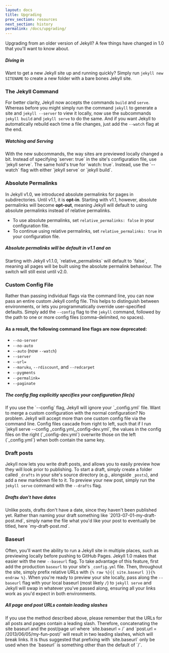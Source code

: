 ```yaml
---
layout: docs
title: Upgrading
prev_section: resources
next_section: history
permalink: /docs/upgrading/
---
```


Upgrading from an older version of Jekyll? A few things have changed in 1.0
that you'll want to know about.


<div class="note feature">
  <h5 markdown="1">Diving in</h5>
  <p markdown="1">Want to get a new Jekyll site up and running quickly? Simply
   run <code>jekyll new SITENAME</code> to create a new folder with a bare bones
   Jekyll site.</p>
</div>

### The Jekyll Command

For better clarity, Jekyll now accepts the commands `build` and `serve`.
Whereas before you might simply run the command `jekyll` to generate a site
and `jekyll --server` to view it locally, now use the subcommands `jekyll build`
and `jekyll serve` to do the same. And if you want Jekyll to automatically
rebuild each time a file changes, just add the `--watch` flag at the end.

<div class="note info">
  <h5>Watching and Serving</h5>
  <p markdown="1">With the new subcommands, the way sites are previewed locally
   changed a bit. Instead of specifying `server: true` in the site's
   configuration file, use `jekyll serve`. The same hold's true for
   `watch: true`. Instead, use the `&#45;&#45;watch` flag with either `jekyll serve`
    or `jekyll build`.</p>
</div>

### Absolute Permalinks

In Jekyll v1.0, we introduced absolute permalinks for pages in subdirectories.
Until v1.1, it is **opt-in**. Starting with v1.1, however, absolute permalinks
will become **opt-out**, meaning Jekyll will default to using absolute permalinks
instead of relative permalinks.

* To use absolute permalinks, set `relative_permalinks: false` in your configuration file.
* To continue using relative permalinks, set `relative_permalinks: true` in your configuration file.

<div class="note warning" id="absolute-permalinks-warning">
  <h5 markdown="1">Absolute permalinks will be default in v1.1 and on</h5>
  <p markdown="1">
    Starting with Jekyll v1.1.0, `relative_permalinks` will default to `false`,
    meaning all pages will be built using the absolute permalink behaviour.
    The switch will still exist until v2.0.
  </p>
</div>

### Custom Config File

Rather than passing individual flags via the command line, you can now pass an
entire custom Jekyll config file. This helps to distinguish between
environments, or lets you programmatically override user-specified defaults.
Simply add the `--config` flag to the `jekyll` command, followed by the path
to one or more config files (comma-delimited, no spaces).

#### As a result, the following command line flags are now deprecated:

* `--no-server`
* `--no-auto`
* `--auto` (now `--watch`)
* `--server`
* `--url=`
* `--maruku`, `--rdiscount`, and `--redcarpet`
* `--pygments`
* `--permalink=`
* `--paginate`

<div class="note info">
  <h5>The config flag explicitly specifies your configuration file(s)</h5>
  <p markdown="1">If you use the `&#45;&#45;config` flag, Jekyll will ignore your
    `&#95;config.yml` file. Want to merge a custom configuration with the normal
    configuration? No problem. Jekyll will accept more than one custom config
    file via the command line. Config files cascade from right to left, such
    that if I run `jekyll serve &#45;&#45;config &#95;config.yml,&#95;config-dev.yml`,
    the values in the config files on the right (`&#95;config-dev.yml`) overwrite
    those on the left (`&#95;config.yml`) when both contain the same key.</p>
</div>

### Draft posts

Jekyll now lets you write draft posts, and allows you to easily preview how
they will look prior to publishing. To start a draft, simply create a folder
called `_drafts` in your site's source directory (e.g., alongside `_posts`),
and add a new markdown file to it. To preview your new post, simply run the
`jekyll serve` command with the `--drafts` flag.

<div class="note info">
  <h5 markdown="1">Drafts don't have dates</h5>
  <p markdown="1">
    Unlike posts, drafts don't have a date, since they haven't
    been published yet. Rather than naming your draft something like
    `2013-07-01-my-draft-post.md`, simply name the file what you'd like your
    post to eventually be titled, here `my-draft-post.md`.</p>
</div>

### Baseurl

Often, you'll want the ability to run a Jekyll site in multiple places, such as
previewing locally before pushing to GitHub Pages. Jekyll 1.0 makes that
easier with the new `--baseurl` flag. To take advantage of this feature, first
add the production `baseurl` to your site's `_config.yml` file. Then,
throughout the site, simply prefix relative URLs with `{% raw %}{{ site.baseurl }}{% endraw %}`.
When you're ready to preview your site locally, pass along the `--baseurl` flag
with your local baseurl (most likely `/`) to `jekyll serve` and Jekyll will
swap in whatever you've passed along, ensuring all your links work as you'd
expect in both environments.


<div class="note warning">
  <h5 markdown="1">All page and post URLs contain leading slashes</h5>
  <p markdown="1">If you use the method described above, please remember
  that the URLs for all posts and pages contain a leading slash. Therefore,
  concatenating the site baseurl and the post/page url where
  `site.baseurl = /` and `post.url = /2013/06/05/my-fun-post/` will
  result in two leading slashes, which will break links. It is thus
  suggested that prefixing with `site.baseurl` only be used when the
  `baseurl` is something other than the default of `/`.</p>
</div>
